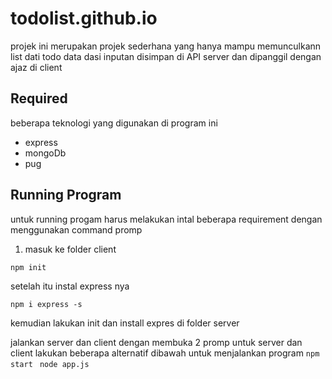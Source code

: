 # todolist.github.io
projek ini merupakan projek sederhana yang hanya mampu memunculkann list dati todo 
data dasi inputan disimpan di  API server dan dipanggil dengan ajaz di client

## Required
beberapa teknologi yang digunakan di program ini
+ express
+ mongoDb
+ pug

## Running Program
untuk running progam harus melakukan intal beberapa requirement dengan menggunakan command promp
1. masuk ke folder client 
```
npm init
```

setelah itu instal express nya

```
npm i express -s
```

kemudian lakukan init dan install expres di folder server

jalankan server dan client dengan membuka 2 promp untuk server dan client
lakukan beberapa alternatif dibawah untuk menjalankan program
```npm start```
``` node app.js```
